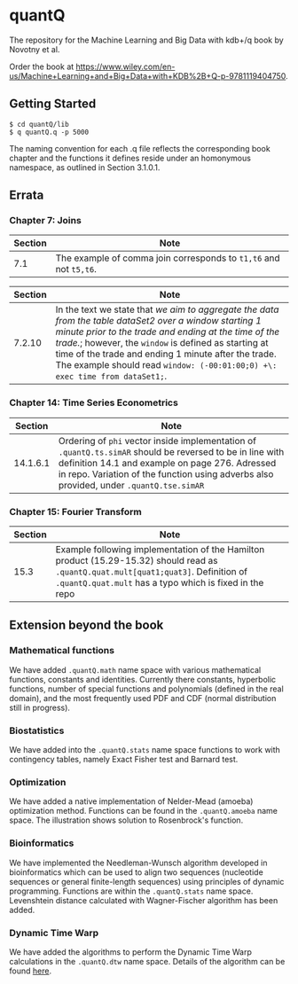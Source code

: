 # quantQ

The repository for the Machine Learning and Big Data with kdb+/q book by Novotny et al.

Order the book at https://www.wiley.com/en-us/Machine+Learning+and+Big+Data+with+KDB%2B+Q-p-9781119404750.

## Getting Started

```
$ cd quantQ/lib
$ q quantQ.q -p 5000
```

The naming convention for each .q file reflects the corresponding book chapter and the functions it defines reside under an homonymous namespace, as outlined in Section 3.1.0.1.

## Errata

### Chapter 7: Joins

| Section       | Note                
| ------------- |-------------------- 
| 7.1           | The example of comma join corresponds to ```t1,t6``` and not ```t5,t6```.


| Section       | Note                
| ------------- |-------------------- 
| 7.2.10        | In the text we state that *we aim to aggregate the data from the table dataSet2 over a window starting 1 minute prior to the trade and ending at the time of the trade.*; however, the ```window``` is defined as starting at time of the trade and ending 1 minute after the trade. The example should read ```window: (-00:01:00;0) +\: exec time from dataSet1;```.

### Chapter 14: Time Series Econometrics

| Section       | Note                
| ------------- |--------------------
| 14.1.6.1      | Ordering of ```phi``` vector inside implementation of  ```.quantQ.ts.simAR``` should be reversed to be in line with definition 14.1 and example on page 276. Adressed in repo. Variation of the function using adverbs also provided, under ```.quantQ.tse.simAR``` 
     

### Chapter 15: Fourier Transform

| Section       | Note                
| ------------- |-------------------- 
| 15.3          | Example following implementation of the Hamilton product (15.29-15.32) should read as ```.quantQ.quat.mult[quat1;quat3]```. Definition of ```.quantQ.quat.mult``` has a typo which is fixed in the repo    



## Extension beyond the book

### Mathematical functions

We have added ```.quantQ.math``` name space with various mathematical functions, constants and identities. Currently there constants, hyperbolic functions, number of special functions and polynomials (defined in the real domain), and the most frequently used PDF and CDF (normal distribution still in progress).

### Biostatistics

We have added into the ```.quantQ.stats``` name space functions to work with contingency tables, namely Exact Fisher test and Barnard test.

### Optimization

We have added a native implementation of Nelder-Mead (amoeba) optimization method. Functions can be found in the ```.quantQ.amoeba``` name space. The illustration shows solution to Rosenbrock's function.  

### Bioinformatics

We have implemented the Needleman-Wunsch algorithm developed in bioinformatics which can be used to align two sequences (nucleotide sequences or general finite-length sequences) using principles of dynamic programming. Functions are within the ```.quantQ.stats``` name space. Levenshtein distance calculated with Wagner-Fischer algorithm has been added.

### Dynamic Time Warp

We have added the algorithms to perform the Dynamic Time Warp calculations in the ```.quantQ.dtw``` name space. Details of the algorithm can be found [here](../data/dtw_intro.pdf).
